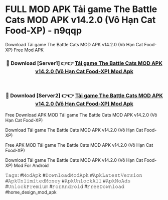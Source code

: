# FULL MOD APK Tải game The Battle Cats MOD APK v14.2.0 (Vô Hạn Cat Food-XP) - n9qqp
Download Tải game The Battle Cats MOD APK v14.2.0 (Vô Hạn Cat Food-XP) Free Mod APK

<div align="center">
<h3>🔴 Download [Server1] 👉👉 <a href="https://apk-comot.site?title=Tải_game_The_Battle_Cats_MOD_APK_v14.2.0_(Vô_Hạn_Cat_Food-XP)">Tải game The Battle Cats MOD APK v14.2.0 (Vô Hạn Cat Food-XP) Mod Apk</a></h3><br>

<h3>🔴 Download [Server2] 👉👉 <a href="https://apk-comot.site?title=Tải_game_The_Battle_Cats_MOD_APK_v14.2.0_(Vô_Hạn_Cat_Food-XP)">Tải game The Battle Cats MOD APK v14.2.0 (Vô Hạn Cat Food-XP) Mod Apk</a></h3>
</div>


Free Download APK MOD Tải game The Battle Cats MOD APK v14.2.0 (Vô Hạn Cat Food-XP)

Download Tải game The Battle Cats MOD APK v14.2.0 (Vô Hạn Cat Food-XP) 

Free APK MOD Tải game The Battle Cats MOD APK v14.2.0 (Vô Hạn Cat Food-XP) 

Download Tải game The Battle Cats MOD APK v14.2.0 (Vô Hạn Cat Food-XP) Mod For Android

𝚃𝚊𝚐𝚜: #𝙼𝚘𝚍𝙰𝚙𝚔 #𝙳𝚘𝚠𝚗𝚕𝚘𝚊𝚍𝙼𝚘𝚍𝙰𝚙𝚔 #𝙰𝚙𝚔𝙻𝚊𝚝𝚎𝚜𝚝𝚅𝚎𝚛𝚜𝚒𝚘𝚗 #𝙰𝚙𝚔𝚄𝚗𝚕𝚒𝚖𝚒𝚝𝚎𝚍𝙼𝚘𝚗𝚎𝚢 #𝙰𝚙𝚔𝚄𝚗𝚕𝚘𝚌𝚔𝙰𝚕𝚕 #𝙰𝚙𝚔𝙽𝚘𝙰𝚍𝚜 #𝚄𝚗𝚕𝚘𝚌𝚔𝙿𝚛𝚎𝚖𝚒𝚞𝚖 #𝙵𝚘𝚛𝙰𝚗𝚍𝚛𝚘𝚒𝚍 #𝙵𝚛𝚎𝚎𝙳𝚘𝚠𝚗𝚕𝚘𝚊𝚍 #home_design_mod_apk